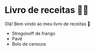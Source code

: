 # Livro de receitas :man_cook:
Olá! Bem vindo ao meu livro de receitas :wave:
- Strogonoff de frango
- Pavê
- Bolo de cenoura
